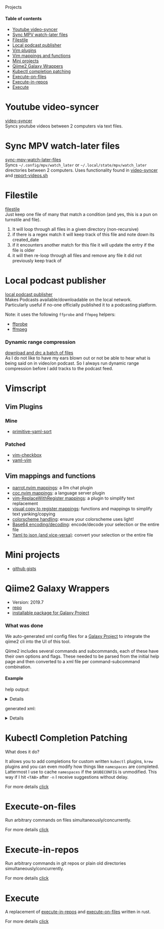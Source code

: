 Projects

#### Table of contents

- [Youtube video-syncer](#youtube-video-syncer)
- [Sync MPV watch-later files](#sync-mpv-watch-later-files)
- [Filestile](#filestile)
- [Local podcast publisher](#local-podcast-publisher)
- [Vim plugins](#vim-plugins)
- [Vim mappings and functions](#vim-mappings-and-functions)
- [Mini projects](#mini-projects)
- [Qiime2 Galaxy Wrappers](#qiime2-galaxy-wrappers)
- [Kubectl completion patching](#kubectl-completion-patching)
- [Execute-on-files](#execute-on-files)
- [Execute-in-repos](#execute-in-repos)
- [Execute](#execute)

# Youtube video-syncer

[video-syncer](https://github.com/diepfote/golang-tools/tree/32d62f7cad6f27d7c0503ba92907fee74f0a25b1/video-syncer)  
Syncs youtube videos between 2 computers via text files.

# Sync MPV watch-later files

[sync-mpv-watch-later-files](https://github.com/diepfote/golang-tools/tree/7f86a2e32d83d6f09f6af758ed267eee826ddef6/sync-video-syncer-mpv-watch-later-files)  
Syncs `~/.config/mpv/watch_later` or `~/.local/state/mpv/watch_later` directories between 2 computers.
Uses functionality found in [video-syncer](#youtube-video-syncer) and [report-videos.sh](https://github.com/diepfote/scripts/blob/fc09c10453e8527e3fb53a3c379b128310c60b69/normal-privileges_systemd_scripts/report-videos.sh)

# Filestile

[filestile](https://github.com/diepfote/rust-tools/tree/f54abab35d87dc254806c83f9c6343a00fc6a551/filestile)  
Just keep one file of many that match a condition (and yes, this is a pun on turnstile and file).

1. It will loop through all files in a given directory (non-recursive)
2. if there is a regex match it will keep track of this file and note down its created_date
3. if it encounters another match for this file it will update the entry if the file is older
4. it will then re-loop through all files and remove any file it did not previously keep track of

# Local podcast publisher  

[local podcast publisher](https://github.com/diepfote/local-podcast-publisher)  
Makes Podcasts available/downloadable on the local network.  
Particularly useful if no-one officially published it to a podcasting platform.

Note: it uses the following `ffprobe` and `ffmpeg` helpers:

* [ffprobe](https://github.com/search?q=repo%3Adiepfote%2Fscripts+ffprobe&type=code)
* [ffmpeg](https://github.com/search?q=repo%3Adiepfote%2Fscripts%20ffmpeg&type=code)

### Dynamic range compression

[download and drc a batch of files](https://github.com/diepfote/scripts/blob/939d8cde8284a62ac80ff3832c27add730d4b74c/source-me/posix-compliant-shells.sh#L443)  
As I do not like to have my ears blown out or not be able to hear
what is being said on in video/on podcast. 
So I always run dynamic range compression before I add tracks to the podcast feed.


# Vimscript

## Vim Plugins

### Mine

* [primitive-yaml-sort](https://github.com/diepfote/vim-primitive-yamlsort)

### Patched

* [vim-checkbox](https://github.com/diepfote/vim-checkbox)
* [yaml-vim](https://github.com/diepfote/yaml-vim)

## Vim mappings and functions

* [parrot.nvim mappings](https://github.com/diepfote/.vim/blob/8c0299bb77086468e39853a8ee69ca304c1dbf75/plugins.vim#L739): a llm chat plugin
* [coc.nvim mappings](https://github.com/diepfote/.vim/blob/8c0299bb77086468e39853a8ee69ca304c1dbf75/plugins.vim#L47): a language server plugin
* [vim-ReplaceWithRegister mappings](https://github.com/diepfote/.vim/blob/8c0299bb77086468e39853a8ee69ca304c1dbf75/plugins.vim#L418): a plugin to simplify text replacement
* [visual copy to register mappings](https://github.com/diepfote/.vim/blob/8c0299bb77086468e39853a8ee69ca304c1dbf75/plugins.vim#L432): functions and mappings to simplify text yanking/copying
* [colorscheme handling](https://github.com/diepfote/.vim/blob/8c0299bb77086468e39853a8ee69ca304c1dbf75/plugins.vim#L835): ensure your colorscheme uses light!
* [Base64 encoding/decoding](https://github.com/diepfote/.vim/blob/8c0299bb77086468e39853a8ee69ca304c1dbf75/vimrc#L548): encode/decode your selection or the entire file
* [Yaml to json (and vice-versa)](https://github.com/diepfote/.vim/blob/8c0299bb77086468e39853a8ee69ca304c1dbf75/vimrc#L620): convert your selection or the entire file


# Mini projects

* [github gists](https://gist.github.com/search?q=user%3Adiepfote+%22mini-project%22&ref=searchresults)


# Qiime2 Galaxy Wrappers

* Version: 2019.7
* [repo](https://github.com/diepfote/qiime2_wrappers)
* [installable package for Galaxy Project](https://toolshed.g2.bx.psu.edu/view/florianbegusch/qiime2_suite)

### What was done

We auto-generated xml config files for a [Galaxy Project](https://galaxyproject.org/) to integrate the qiime2 cli into the UI of this tool.

Qiime2 includes several commands and subcommands, each of these have their own options and flags.
These needed to be parsed from the initial help page and then converted to a xml file per command-subcommand combination.

#### Example

help output:

<p><details>

```text
(qiime2-2019.7) root@dd8a4d319d86:/data# qiime vsearch cluster-features-de-novo --help
Usage: qiime vsearch cluster-features-de-novo [OPTIONS]

  Given a feature table and the associated feature sequences, cluster the
  features based on user-specified percent identity threshold of their
  sequences. This is not a general-purpose de novo clustering method, but
  rather is intended to be used for clustering the results of quality-
  filtering/dereplication methods, such as DADA2, or for re-clustering a
  FeatureTable at a lower percent identity than it was originally clustered
  at. When a group of features in the input table are clustered into a
  single feature, the frequency of that single feature in a given sample is
  the sum of the frequencies of the features that were clustered in that
  sample. Feature identifiers and sequences will be inherited from the
  centroid feature of each cluster. See the vsearch documentation for
  details on how sequence clustering is performed.

Inputs:
  --i-sequences ARTIFACT FeatureData[Sequence]
                          The sequences corresponding to the features in
                          table.                                    [required]
  --i-table ARTIFACT FeatureTable[Frequency]
                          The feature table to be clustered.        [required]
Parameters:
  --p-perc-identity PROPORTION Range(0, 1, inclusive_start=False,
    inclusive_end=True)   The percent identity at which clustering should be
                          performed. This parameter maps to vsearch's --id
                          parameter.                                [required]
  --p-threads INTEGER Range(0, 256, inclusive_end=True)
                          The number of threads to use for computation.
                          Passing 0 will launch one thread per CPU core.
                                                                  [default: 1]
Outputs:
  --o-clustered-table ARTIFACT FeatureTable[Frequency]
                          The table following clustering of features.
                                                                    [required]
  --o-clustered-sequences ARTIFACT FeatureData[Sequence]
                          Sequences representing clustered features.
                                                                    [required]
Miscellaneous:
  --output-dir PATH       Output unspecified results to a directory
  --verbose / --quiet     Display verbose output to stdout and/or stderr
                          during execution of this action. Or silence output
                          if execution is successful (silence is golden).
  --citations             Show citations and exit.
  --help                  Show this message and exit.
```

</details></p>

generated xml:

<p><details>

```text
<?xml version="1.0" ?>
<tool id="qiime_vsearch_cluster-features-de-novo" name="qiime vsearch cluster-features-de-novo" version="2019.7">
	<description> - De novo clustering of features.</description>
	<requirements>
		<requirement type="package" version="2019.7">qiime2</requirement>
	</requirements>
	<command><![CDATA[
qiime vsearch cluster-features-de-novo

--i-sequences=$isequences
--i-table=$itable
--p-perc-identity="$ppercidentity"

#set $pthreads = '${GALAXY_SLOTS:-4}'
#if str($pthreads):
 --p-threads="$pthreads"
#end if

--o-clustered-table=oclusteredtable
--o-clustered-sequences=oclusteredsequences
;
cp oclusteredtable.qza $oclusteredtable;
cp oclusteredsequences.qza $oclusteredsequences
	]]></command>
	<inputs>
		<param format="qza,no_unzip.zip" label="--i-sequences: ARTIFACT FeatureData[Sequence] The sequences corresponding to the features in table.                                    [required]" name="isequences" optional="False" type="data"/>
		<param format="qza,no_unzip.zip" label="--i-table: ARTIFACT FeatureTable[Frequency] The feature table to be clustered.        [required]" name="itable" optional="False" type="data"/>
		
		<param label="--p-perc-identity: PROPORTION Range(0, 1, inclusive_start=False, inclusive_end=True)   The percent identity at which clustering should be performed. This parameter maps to vsearch's --id parameter.                                [required]" name="ppercidentity" optional="False" min="0" max="1" value="" exclude_min="True" exclude_max="False" type="float"/>
	</inputs>
	<outputs>
		<data format="qza" label="${tool.name} on ${on_string}: clusteredtable.qza" name="oclusteredtable"/>
		<data format="qza" label="${tool.name} on ${on_string}: clusteredsequences.qza" name="oclusteredsequences"/>
	</outputs>
	<help><![CDATA[
De novo clustering of features.
###############################

Given a feature table and the associated feature sequences, cluster the
features based on user-specified percent identity threshold of their
sequences. This is not a general-purpose de novo clustering method, but
rather is intended to be used for clustering the results of quality-
filtering/dereplication methods, such as DADA2, or for re-clustering a
FeatureTable at a lower percent identity than it was originally clustered
at. When a group of features in the input table are clustered into a single
feature, the frequency of that single feature in a given sample is the sum
of the frequencies of the features that were clustered in that sample.
Feature identifiers and sequences will be inherited from the centroid
feature of each cluster. See the vsearch documentation for details on how
sequence clustering is performed.

Parameters
----------
sequences : FeatureData[Sequence]
    The sequences corresponding to the features in table.
table : FeatureTable[Frequency]
    The feature table to be clustered.
perc_identity : Float % Range(0, 1, inclusive_start=False, inclusive_end=True)
    The percent identity at which clustering should be performed. This
    parameter maps to vsearch's --id parameter.
Returns
-------
clustered_table : FeatureTable[Frequency]
    The table following clustering of features.
clustered_sequences : FeatureData[Sequence]
    Sequences representing clustered features.
	]]></help>
<macros>
    <import>qiime_citation.xml</import>
</macros>
<expand macro="qiime_citation"/>
</tool>
```

</details></p>

# Kubectl Completion Patching

What does it do?

It allows you to add completions for custom written `kubectl`
plugins, `krew` plugins and you can even modify how things like `namespaces`
are completed.  
Lattermost I use to cache `namespaces` if the `$KUBECONFIG` is unmodified.
This way if I hit `<TAB>` after `-n` I receive suggestions without delay.

For more details [click](../terminal-config/kubectl-bash-completion-patching/index.html)

# Execute-on-files

Run arbitrary commands on files simultaneously/concurrently.

For more details [click](https://github.com/diepfote/golang-tools/tree/621f347afe3196753d8df22daa120fa024d0fdf7/execute-on-files)

# Execute-in-repos

Run arbitrary commands in git repos or plain old directories simultaneously/concurrently.

For more details [click](https://github.com/diepfote/golang-tools/tree/621f347afe3196753d8df22daa120fa024d0fdf7/execute-in-repos)

# Execute

A replacement of [execute-in-repos](#execute-in-repos) and [execute-on-files](#execute-on-files)
written in rust.

For more details [click](https://github.com/diepfote/rust-tools/tree/fbd40deac4c27b6e3d89873a1395365877b13d92/execute)

